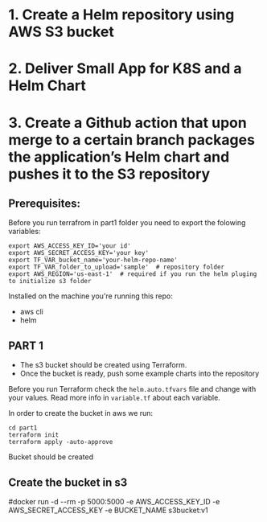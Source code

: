 # 1. Create a Helm repository using AWS S3 bucket
# 2. Deliver Small App for K8S and a Helm Chart
# 3. Create a Github action that upon merge to a certain branch packages the application’s Helm chart and pushes it to the S3 repository


## Prerequisites:

Before you run terrafrom in part1 folder you need to export the folowing variables:
```
export AWS_ACCESS_KEY_ID='your id'
export AWS_SECRET_ACCESS_KEY='your key'
export TF_VAR_bucket_name='your-helm-repo-name'
export TF_VAR_folder_to_upload='sample'  # repository folder
export AWS_REGION='us-east-1'  # required if you run the helm pluging to initialize s3 folder

```
Installed on the machine you're running this repo:
- aws cli 
- helm

## PART 1

- The s3 bucket should be created using Terraform.
- Once the bucket is ready, push some example charts into the repository

Before you run Terraform check the `helm.auto.tfvars` file and change with your values. Read more info in `variable.tf` about each variable.


In order to create the bucket in aws we run:
```
cd part1
terraform init
terraform apply -auto-approve
```
Bucket should be created


## Create the bucket in s3




#docker run -d --rm -p 5000:5000 -e AWS_ACCESS_KEY_ID -e AWS_SECRET_ACCESS_KEY -e BUCKET_NAME s3bucket:v1